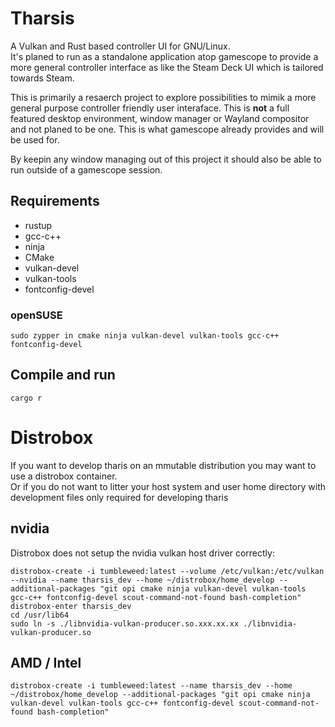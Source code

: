 # Tharsis
A Vulkan and Rust based controller UI for GNU/Linux.  
It's planed to run as a standalone application atop gamescope to provide a more general controller interface as like
the Steam Deck UI which is tailored towards Steam.  

This is primarily a resaerch project to explore possibilities to mimik a more general purpose controller friendly user interaface. 
This is **not** a full featured desktop environment, window manager or Wayland compositor and not planed to be one. This is what gamescope already provides and will be used for.  

By keepin any window managing out of this project it should also be able to run outside of a gamescope session.

## Requirements
- rustup
- gcc-c++
- ninja
- CMake
- vulkan-devel
- vulkan-tools
- fontconfig-devel

### openSUSE
`sudo zypper in cmake ninja vulkan-devel vulkan-tools gcc-c++ fontconfig-devel`

## Compile and run
`cargo r`

# Distrobox
If you want to develop tharis on an mmutable distribution you may want to use a distrobox container.  
Or if you do not want to litter your host system and user home directory with development files only required for developing tharis

## nvidia
Distrobox does not setup the nvidia vulkan host driver correctly:  
```
distrobox-create -i tumbleweed:latest --volume /etc/vulkan:/etc/vulkan --nvidia --name tharsis_dev --home ~/distrobox/home_develop --additional-packages "git opi cmake ninja vulkan-devel vulkan-tools gcc-c++ fontconfig-devel scout-command-not-found bash-completion"
distrobox-enter tharsis_dev
cd /usr/lib64
sudo ln -s ./libnvidia-vulkan-producer.so.xxx.xx.xx ./libnvidia-vulkan-producer.so
```

## AMD / Intel
`distrobox-create -i tumbleweed:latest --name tharsis_dev --home ~/distrobox/home_develop --additional-packages "git opi cmake ninja vulkan-devel vulkan-tools gcc-c++ fontconfig-devel scout-command-not-found bash-completion"`
